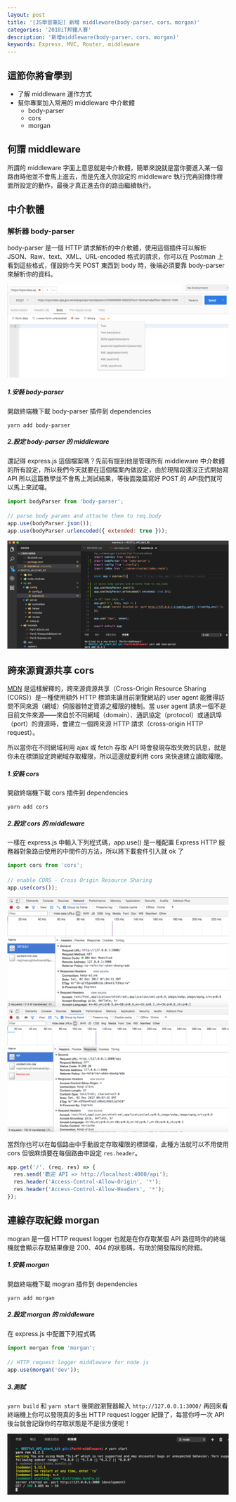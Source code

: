 ```yaml
---
layout: post
title: '[JS學習筆記] 新增 middleware(body-parser、cors、morgan)'
categories: '2018iT邦鐵人賽'
description: '新增middleware(body-parser、cors、morgan)'
keywords: Express, MVC, Router, middleware
---
```


## 這節你將會學到
- 了解 middleware 運作方式
- 幫你專案加入常用的 middleware 中介軟體
  - body-parser
  - cors
  - morgan

## 何謂 middleware

所謂的 middleware 字面上意思就是中介軟體，簡單來說就是當你要進入某一個路由時他並不會馬上進去，而是先進入你設定的 middleware 執行完再回傳你裡面所設定的動作，最後才真正進去你的路由繼續執行。


## 中介軟體

### 解析器 body-parser

body-parser 是一個 HTTP 請求解析的中介軟體，使用這個插件可以解析 JSON、Raw、text、XML、URL-encoded 格式的請求，你可以在 Postman 上看到這些格式，僅設妳今天 POST 東西到 body 時，後端必須要靠 body-parser 來解析你的資料。

<img src="/images/posts/it2018/img1061227-1.png">

##### 1.安裝 body-parser

開啟終端機下載 body-parser 插件到 dependencies

```
yarn add body-parser
```

##### 2.設定 body-parser 的 middleware

還記得 express.js 這個檔案嗎？先前有提到他是管理所有 middleware 中介軟體的所有設定，所以我們今天就要在這個檔案內做設定，由於現階段還沒正式開始寫 API 所以這篇教學並不會馬上測試結果，等後面幾篇寫好 POST 的 API我們就可以馬上來試囉。

```js
import bodyParser from 'body-parser';

// parse body params and attache them to req.body
app.use(bodyParser.json());
app.use(bodyParser.urlencoded({ extended: true }));
```
<img src="/images/posts/it2018/img1061227-2.png">


## 跨來源資源共享 cors

[MDN](https://developer.mozilla.org/zh-TW/docs/Web/HTTP/CORS) 是這樣解釋的，跨來源資源共享（Cross-Origin Resource Sharing (CORS)）是一種使用額外 HTTP 標頭來讓目前瀏覽網站的 user agent 能獲得訪問不同來源（網域）伺服器特定資源之權限的機制。當 user agent 請求一個不是目前文件來源——來自於不同網域（domain）、通訊協定（protocol）或通訊埠（port）的資源時，會建立一個跨來源 HTTP 請求（cross-origin HTTP request）。

所以當你在不同網域利用 ajax 或 fetch 存取 API 時會發現存取失敗的訊息，就是你未在標頭設定跨網域存取權限，所以這邊就要利用 cors 來快速建立讀取權限。

##### 1.安裝 cors

開啟終端機下載 cors 插件到 dependencies

```
yarn add cors
```

##### 2.設定 cors 的 middleware

一樣在 express.js 中輸入下列程式碼，app.use() 是一種配置 Express HTTP 服務器對象路由使用的中間件的方法，所以將下載套件引入就 ok 了

```js
import cors from 'cors';

// enable CORS - Cross Origin Resource Sharing
app.use(cors());
```

<img src="/images/posts/it2018/img1061227-3.png">
<img src="/images/posts/it2018/img1061227-4.png">

當然你也可以在每個路由中手動設定存取權限的標頭檔，此種方法就可以不用使用 cors 但很麻煩要在每個路由中設定 `res.header`。

```js
app.get('/', (req, res) => {
  res.send('歡迎 API => http://localhost:4000/api');
  res.header('Access-Control-Allow-Origin', '*');
  res.header('Access-Control-Allow-Headers', '*');
});
```

## 連線存取紀錄 morgan

mogran 是一個 HTTP request logger 也就是在你存取某個 API 路徑時你的終端機就會顯示存取結果像是 200、404 的狀態碼，有助於開發階段的除錯。

##### 1.安裝 morgan

開啟終端機下載 mogran 插件到 dependencies

```
yarn add morgan
```

##### 2.設定 morgan 的 middleware

在 express.js 中配置下列程式碼 

```js
import morgan from 'morgan';

// HTTP request logger middleware for node.js
app.use(morgan('dev'));
```

##### 3.測試

`yarn build` 和 `yarn start` 後開啟瀏覽器輸入 `http://127.0.0.1:3000/` 再回來看終端機上你可以發現真的多出 HTTP request logger 紀錄了，每當你呼一次 API 後台就會記錄你的存取狀態是不是很方便呢！

<img src="/images/posts/it2018/img1061227-5.png">
